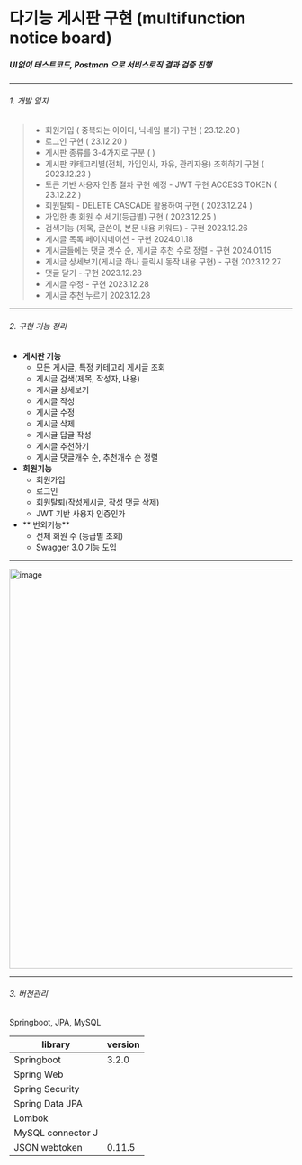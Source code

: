 # 다기능 게시판 구현 (multifunction notice board)

##### UI없이 테스트코드, Postman 으로 서비스로직 결과 검증 진행
---------------------------------
###### 1. 개발 일지 
> - 회원가입 ( 중복되는 아이디, 닉네임 불가) 구현 ( 23.12.20 )
> - 로그인 구현 ( 23.12.20 )
> - 게시판 종류를 3-4가지로 구분  ( ) 
> - 게시판 카테고리별(전체, 가입인사, 자유, 관리자용) 조회하기 구현 ( 2023.12.23 )
> - 토큰 기반 사용자 인증 절차 구현 예정 - JWT 구현 ACCESS TOKEN ( 23.12.22 )
> - 회원탈퇴 - DELETE CASCADE 활용하여 구현 ( 2023.12.24 )   
> - 가입한 총 회원 수 세기(등급별) 구현  ( 2023.12.25 )
> - 검색기능 (제목, 글쓴이, 본문 내용 키워드) - 구현 2023.12.26
> - 게시글 목록 페이지네이션 - 구현 2024.01.18 
> - 게시글들에는 댓글 갯수 순, 게시글 추천 수로 정렬 - 구현 2024.01.15
> - 게시글 상세보기(게시글 하나 클릭시 동작 내용 구현) - 구현 2023.12.27
> - 댓글 달기 - 구현 2023.12.28
> - 게시글 수정 - 구현 2023.12.28
> - 게시글 추천 누르기 2023.12.28
---------------------------------
###### 2. 구현 기능 정리
- **게시판 기능**
    - 모든 게시글, 특정 카테고리 게시글 조회
    - 게시글 검색(제목, 작성자, 내용)
    - 게시글 상세보기
    - 게시글 작성
    - 게시글 수정
    - 게시글 삭제
    - 게시글 답글 작성
    - 게시글 추천하기 
    - 게시글 댓글개수 순, 추천개수 순 정렬
- **회원기능**
    - 회원가입
    - 로그인
    - 회원탈퇴(작성게시글, 작성 댓글 삭제)
    - JWT 기반 사용자 인증인가
- ** 번외기능**
    - 전체 회원 수 (등급별 조회)
    - Swagger 3.0 기능 도입
    
----------------------------
<img width="711" alt="image" src="https://github.com/hyeon-gyu/NoticeBoard/assets/54972659/71bc9253-45b6-4051-ab95-ddbea8c039eb">

----------------------------
###### 3. 버전관리
Springboot, JPA, MySQL

| library | version |
| ------ | ------ |
| Springboot | 3.2.0 |
| Spring Web |  |
| Spring Security |  |
| Spring Data JPA |  |
| Lombok |  |
| MySQL connector J |  |
| JSON webtoken | 0.11.5 |
